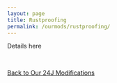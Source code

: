 ```yaml
---
layout: page
title: Rustproofing
permalink: /ourmods/rustproofing/
---
```


Details here

<br>

[Back to Our 24J Modifications](/ourmods/)

